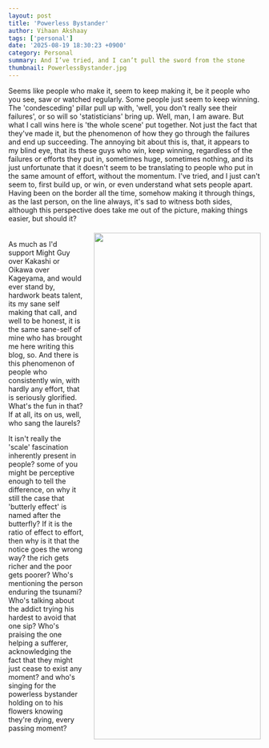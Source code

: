 ```yaml
---
layout: post
title: 'Powerless Bystander'
author: Vihaan Akshaay
tags: ['personal']
date: '2025-08-19 18:30:23 +0900'
category: Personal
summary: And I’ve tried, and I can’t pull the sword from the stone
thumbnail: PowerlessBystander.jpg
---
```



Seems like people who make it, seem to keep making it, be it people who you see, saw or watched regularly. Some people just seem to keep winning. The 'condesceding' pillar pull up with, 'well, you don't really see their failures', or so will so 'statisticians' bring up. Well, man, I am aware. But what I call wins here is 'the whole scene' put together. Not just the fact that they've made it, but the phenomenon of how they go through the failures and end up succeeding. The annoying bit about this is, that, it appears to my blind eye, that its these guys who win, keep winning, regardless of the failures or efforts they put in, sometimes huge, sometimes nothing, and its just unfortunate that it doesn't seem to be translating to people who put in the same amount of effort, without the momentum. I've tried, and I just can't seem to, first build up, or win, or even understand what sets people apart. Having been on the border all the time, somehow making it through things, as the last person, on the line always, it's sad to witness both sides, although this perspective does take me out of the picture, making things easier, but should it?


<div style="display: flex; gap: 20px; margin: 20px 0;">
  <div style="flex: 1;">
    <p>As much as I'd support Might Guy over Kakashi or Oikawa over Kageyama, and would ever stand by, hardwork beats talent, its my sane self making that call, and well to be honest, it is the same sane-self of mine who has brought me here writing this blog, so. And there is this phenomenon of people who consistently win, with hardly any effort, that is seriously glorified. What's the fun in that? If at all, its on us, well, who sang the laurels?   </p>
    <p>It isn't really the 'scale' fascination inherently present in people? some of you might be perceptive enough to tell the difference, on why it still the case that 'butterly effect' is named after the butterfly? If it is the ratio of effect to effort, then why is it that the notice goes the wrong way? the rich gets richer and the poor gets poorer? Who's mentioning the person enduring the tsunami? Who's talking about the addict trying his hardest to avoid that one sip? Who's praising the one helping a sufferer, acknowledging the fact that they might just cease to exist any moment? and who's singing for the powerless bystander holding on to his flowers knowing they're dying, every passing moment?</p>
  </div>
  <div style="flex: 0 0 66%;">
    <img src="/assets/img/posts/PowerlessBystander.png" class="img-fluid" style="width: 100%; height: auto;">
  </div>
</div>